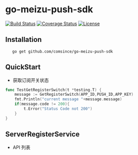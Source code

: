 # go-meizu-push-sdk
[![Build Status][travis-image]][travis] [![Coverage Status][coveralls-image]][coveralls]  [![License][license-image]][license]

## Installation
```
   go get github.com/comsince/go-meizu-push-sdk
```

## QuickStart

* 获取订阅开关状态

```go
func TestGetRegisterSwitch(t *testing.T) {
	message := GetRegisterSwitch(APP_ID,PUSH_ID,APP_KEY)
	fmt.Println("current message "+message.message)
	if(message.code != 200){
		t.Error("Status Code not 200")
	}
}

```

## ServerRegisterService

* API 列表




[travis]: https://travis-ci.org/comsince/go-meizu-push-sdk
[travis-image]: https://travis-ci.org/comsince/go-meizu-push-sdk.svg?branch=master

[license-image]: http://img.shields.io/badge/license-Apache--2-blue.svg?style=flat
[license]: http://www.apache.org/licenses/LICENSE-2.0

[coveralls-image]: https://coveralls.io/repos/github/comsince/go-meizu-push-sdk/badge.svg?branch=master
[coveralls]: https://coveralls.io/github/comsince/go-meizu-push-sdk?branch=master
